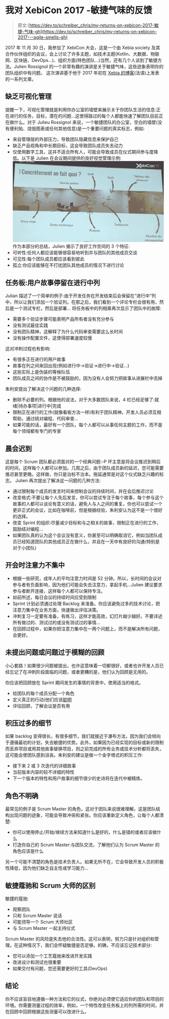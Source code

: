 # 我对 XebiCon 2017 -敏捷气味的反馈

> 原文:[https://dev.to/schreiber_chris/my-returns-on-xebicon-2017-敏捷-气味-gh](https://dev.to/schreiber_chris/my-returns-on-xebicon-2017---agile-smells-gh)

2017 年 11 月 30 日，我参加了 XebiCon 大会，这是一个由 Xebia society 及其合作伙伴组织的会议，会上讨论了许多主题，如技术主题(Kotlin、大数据、物联网、区块链、DevOps...)、组织方面(特色团队...)当然，还有几个人谈到了敏捷方法。Julien Rossignol 的一个非常有趣的演讲是关于敏捷气味，这些迹象表明你的团队组织中有问题。
这次演讲基于他于 2017 年初在 [Xebia 的博客](https://blog.xebia.fr/2017/03/15/agile-agile-smells-management-visuel/)(法语)上发表的一系列文章。

## 缺乏可视化管理

提醒一下，可视化管理就是利用你办公室的墙壁来展示关于你团队生活的信息:正在进行的任务，目标，潜在的问题...这使得路过的每个人都能快速了解团队目前正在做什么。对于 Julieu Rossignol 来说，一个敏捷团队的办公室，空白的墙壁(没有便利贴、烧毁图表或任何其他信息)是一个重要问题的真实标志，例如:

*   来自管理层的外部压力，导致团队隐藏信息来保护自己
*   缺乏产品视角和中长期目标，这会导致团队成员失去动力
*   仅使用数字工具，这并不适合所有人，可能会导致成员在仪式期间参与度降低。以下是 Julien 在会议期间提供的良好视觉管理示例:![Visual Management](img/9a835b7f2adc74571e2a60131369484a.png)作为本部分的总结，Julien 揭示了良好工作空间的 3 个特征:
*   可听性:任何人都应该能够很容易地听到并与团队的其他成员交谈
*   可见性:每个团队成员都应该看到彼此
*   孤立:你应该能够在不打扰团队其他成员的情况下进行讨论

## 任务板:用户故事停留在进行中列

Julian 描述了一个简单的例子:由于开发任务在开发结束后会保留在“进行中”列中，所以让我们添加一个验证列。在那之后，我们看到一个评论专栏会很有用，然后是一个测试专栏，然后是部署...
将任务板中的列相乘再次显示了团队中的故障:

*   需要多个验证步骤可能表明产品所有者没有充分参与
*   没有测试最佳实践
*   没有团队精神，这解释了为什么代码审查需要这么长时间
*   没有操作配置文件，这使得部署速度较慢

这对冲刺过程也有影响:

*   有很多正在进行的用户故事
*   故事在列之间来回出现(例如进行中->验证->进行中->验证...)
*   这些实际上是伪装的等候队伍
*   团队成员之间的协作是不被鼓励的，因为没有人会努力把故事从进展栏中去掉

朱利安提出了解决这个问题的几种选择:

*   删除不必要的列。根据他的说法，对于大多数团队来说，4 栏已经足够了:就绪|待办事项|进行中|完成
*   限制正在进行的工作(就像看板方法一样)有利于团队精神。开发人员必须互相帮助，通过结对编程、代码审查...
*   如果可能的话，最好有一个团队，每个人都可以从事任何主题的工作，而不是每个领域都有专门的专家

## 晨会迟到

这是每个 Scrum 团队都必须面对的一个经典问题:-P
坏主意是将会议推迟到稍后的时间，这样每个人都可以参加。几周之后，由于团队成员新的延迟，您可能需要推迟甚至更晚。这样做，你只是治标不治本。拖延通常是对这个仪式缺乏兴趣的标志。
Julien 再次提出了解决这一问题的几种方法:

*   通过限制每个成员的发言时间来控制会议的持续时间，并在会后推迟讨论
*   改变格式:不要让每个人先后发言，你可以尝试专注于每个故事，每个参与这个故事的人都可以谈论有意义的话，避免人与人之间的重复。你也可以尝试一个更非正式的会议，比如在咖啡前，但是根据经验，朱利安认为这不是一个很好的选择。
*   改变 Sprint 的组织:尽量减少目标和与之相关的故事，限制正在进行的工作，鼓励结对编程...
*   如果团队真的认为这个会议没有意义，你甚至可以明确取消它，例如当团队成员已经知道团队的其他成员正在做什么，并且在一天中有良好的沟通(特别是对于小团队)

## 开会时注意力不集中

*   根据一些研究，成年人的平均注意力时间是 52 分钟。所以，长时间的会议对参与者有负面影响，因为他们可能会失去注意力，拿起手机...Julien 建议要求参与者断开连接，这样每个人都可以保持专注。
*   如前所述，每日会议的持续时间应受到限制
*   Sprint 计划必须通过处理 Backlog 来准备。你应该避免过多的技术讨论，把注意力集中在业务方面，快速做出评估决策。
*   冲刺复习一定要有准备，有练习，这样才能高效，幻灯片越少越好。不要详述所有做过的、测试过的或没有测试过的事情...
*   在回顾过程中，如果你把注意力集中在一两个问题上，而不是解决所有问题，会更好。

## 未提出问题或问题过于模糊的回顾

小心套路！如果很少问题被提出，也许这意味着一切都很好，或者也许开发人员已经忘记了在冲刺阶段面临的问题，或者更糟的是，他们认为回顾是无用的。

你应该把回顾放在 Sprint 期间发生的事情的背景中，使用适当的格式。

*   给团队的每个成员分配一个角色
*   定义真正的行动(他们应该[聪明](https://en.wikipedia.org/wiki/SMART_criteria)
*   评估回顾，了解会议是否有用

## 积压过多的细节

如果 backlog 变得很长，有很多细节，我们就接近于瀑布方法，因为我们会倾向于遵循最初的计划，失去敏捷的优势。此外，如果因为已经实现的目标或新的限制而丢弃项目或用其他故事替换项目，则之前完成的所有业务或技术分析都将丢失，这可能会使团队感到沮丧。朱利安的建议是做一个金字塔式的积压工作:

*   接下来 2 或 3 次迭代的详细故事
*   当前版本内容的较不详细的特性
*   下一个版本的特性和用户故事的细节很少的史诗将在迭代中被精炼。

## 角色不明确

最常见的例子是 Scrum Master 的角色，这对于团队来说很难理解。这是团队结构出现问题的迹象，可能会导致冲突和紧张。你应该重新定义角色，让每个人都清楚:

*   你可以使用停止/开始/继续方法来知道什么是好的，什么是错的或者应该做什么
*   打造你自己的 Scrum Master:与团队交流，了解他们认为 Scrum Master 的角色应该是什么

另一个可能不清楚的角色是技术负责人。如果无所不在，它会导致开发人员的积极性降低，因为他们缺乏自主性或学习能力...

## 敏捷蔻驰和 Scrum 大师的区别

敏捷的蔻驰:

*   观察团队
*   只和 Scrum Master 说话
*   可能领导一个 Scrum 大师社区
*   与 Scrum Master 一起主持仪式

Scrum Master 的风险是失去他的合法性。这可以表明，努力只是针对组织和管理。在这种情况下，我们会怀疑敏捷是否足够。的确，不应该忘记技术部分:

*   您可以添加一个工艺蔻驰来改进开发实践
*   改进设计和测试也很重要
*   如果交付有问题，您还需要更好的工具(DevOps)

## 结论

你不应该盲目地遵循一种方法和它的仪式，你绝对必须使它适应你的团队和项目的环境。你需要测量过程的效率，例如，一个特性改变任务板上的列所需的时间，并在回顾中回顾根据这些测量可以改进什么。